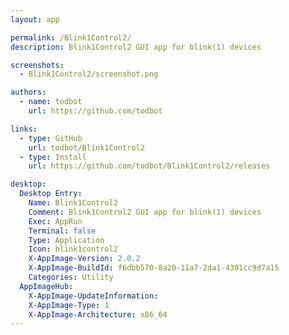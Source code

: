 ```yaml
---
layout: app

permalink: /Blink1Control2/
description: Blink1Control2 GUI app for blink(1) devices

screenshots:
  - Blink1Control2/screenshot.png

authors:
  - name: todbot
    url: https://github.com/todbot

links:
  - type: GitHub
    url: todbot/Blink1Control2
  - type: Install
    url: https://github.com/todbot/Blink1Control2/releases

desktop:
  Desktop Entry:
    Name: Blink1Control2
    Comment: Blink1Control2 GUI app for blink(1) devices
    Exec: AppRun
    Terminal: false
    Type: Application
    Icon: blink1control2
    X-AppImage-Version: 2.0.2
    X-AppImage-BuildId: f6dbb570-8a20-11a7-2da1-4301cc9d7a15
    Categories: Utility
  AppImageHub:
    X-AppImage-UpdateInformation: 
    X-AppImage-Type: 1
    X-AppImage-Architecture: x86_64
---
```

